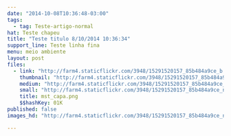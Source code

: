 ```yaml
---
date: "2014-10-08T10:36:48-03:00"
tags:
  - tag: Teste-artigo-normal
hat: Teste chapeu
title: "Teste titulo 8/10/2014 10:36:34"
support_line: Teste linha fina
menu: meio ambiente
layout: post
files:
  - link: "http://farm4.staticflickr.com/3948/15291520157_85b484a9ce_b.jpg"
    thumbnail: "http://farm4.staticflickr.com/3948/15291520157_85b484a9ce_t.jpg"
    medium: "http://farm4.staticflickr.com/3948/15291520157_85b484a9ce_z.jpg"
    small: "http://farm4.staticflickr.com/3948/15291520157_85b484a9ce_n.jpg"
    title: mst_capa.png
    $$hashKey: 01K
published: false
images_hd: "http://farm4.staticflickr.com/3948/15291520157_85b484a9ce_n.jpg"

---
```


